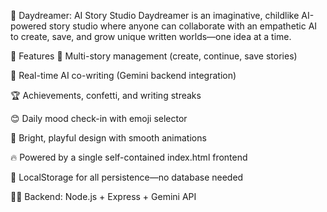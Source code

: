 🌙 Daydreamer: AI Story Studio
Daydreamer is an imaginative, childlike AI-powered story studio where anyone can collaborate with an empathetic AI to create, save, and grow unique written worlds—one idea at a time.

🚀 Features
🌈 Multi-story management (create, continue, save stories)

🤖 Real-time AI co-writing (Gemini backend integration)

🏆 Achievements, confetti, and writing streaks

😊 Daily mood check-in with emoji selector

🎨 Bright, playful design with smooth animations

🔥 Powered by a single self-contained index.html frontend

💾 LocalStorage for all persistence—no database needed

🧑‍💻 Backend: Node.js + Express + Gemini API 
